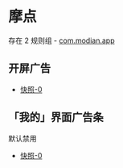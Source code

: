 # 摩点

存在 2 规则组 - [com.modian.app](/src/apps/com.modian.app.ts)

## 开屏广告

- [快照-0](https://i.gkd.li/import/13610185)

## 「我的」界面广告条

默认禁用

- [快照-0](https://i.gkd.li/import/13610188)
